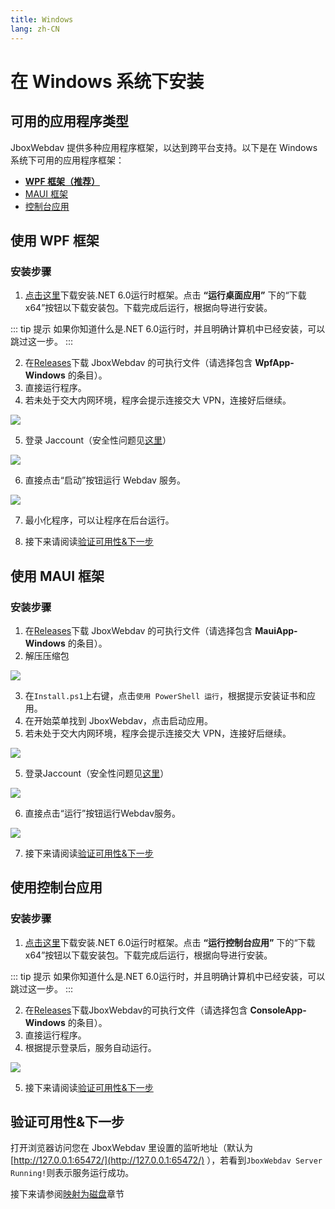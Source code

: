 ```yaml
---
title: Windows
lang: zh-CN
---
```


# 在 Windows 系统下安装

## 可用的应用程序类型
JboxWebdav 提供多种应用程序框架，以达到跨平台支持。以下是在 Windows 系统下可用的应用程序框架：

- [**WPF 框架（推荐）**](#使用-wpf-框架)
- [MAUI 框架](#使用-maui-框架)
- [控制台应用](#使用控制台应用)

## 使用 WPF 框架
### 安装步骤
1. [点击这里](https://dotnet.microsoft.com/zh-cn/download/dotnet/6.0/runtime)下载安装.NET 6.0运行时框架。点击 **“运行桌面应用”** 下的“下载x64”按钮以下载安装包。下载完成后运行，根据向导进行安装。

::: tip 提示
如果你知道什么是.NET 6.0运行时，并且明确计算机中已经安装，可以跳过这一步。
:::

2. 在[Releases](https://github.com/1357310795/JboxWebdav/releases)下载 JboxWebdav 的可执行文件（请选择包含 **WpfApp-Windows** 的条目）。
3. 直接运行程序。
4. 若未处于交大内网环境，程序会提示连接交大 VPN，连接好后继续。

![](https://s2.loli.net/2022/08/01/7bi1gGhDj2EIwXm.png)

5. 登录 Jaccount（安全性问题见[这里](../about/readme.md#安全性说明)）

![](https://s2.loli.net/2022/07/03/YXpRmdWC1QHSMrz.png)

6. 直接点击“启动”按钮运行 Webdav 服务。

![](https://s2.loli.net/2022/08/01/YujkUPdKIiXfbAT.png)

7. 最小化程序，可以让程序在后台运行。

8. 接下来请阅读[验证可用性&下一步](#验证可用性-下一步)

## 使用 MAUI 框架
### 安装步骤
1. 在[Releases](https://github.com/1357310795/JboxWebdav/releases)下载 JboxWebdav 的可执行文件（请选择包含 **MauiApp-Windows** 的条目）。
2. 解压压缩包

![](https://s2.loli.net/2022/08/01/a6TCM1QZJBI8sNR.png)

3. 在`Install.ps1`上右键，点击`使用 PowerShell 运行`，根据提示安装证书和应用。
4. 在开始菜单找到 JboxWebdav，点击启动应用。
4. 若未处于交大内网环境，程序会提示连接交大 VPN，连接好后继续。

![](https://s2.loli.net/2022/08/01/KjLmOkc2FSVM94s.png)

5. 登录Jaccount（安全性问题见[这里](../about/readme.md#安全性说明)）

![](https://s2.loli.net/2022/08/01/q9zWCLYDGoHAPMt.png)

6. 直接点击“运行”按钮运行Webdav服务。

![](https://s2.loli.net/2022/08/01/LTnyPaBmrdpOjHR.png)

7. 接下来请阅读[验证可用性&下一步](#验证可用性-下一步)

## 使用控制台应用
### 安装步骤
1. [点击这里](https://dotnet.microsoft.com/zh-cn/download/dotnet/6.0/runtime)下载安装.NET 6.0运行时框架。点击 **“运行控制台应用”** 下的“下载x64”按钮以下载安装包。下载完成后运行，根据向导进行安装。

::: tip 提示
如果你知道什么是.NET 6.0运行时，并且明确计算机中已经安装，可以跳过这一步。
:::

2. 在[Releases](https://github.com/1357310795/JboxWebdav/releases)下载JboxWebdav的可执行文件（请选择包含 **ConsoleApp-Windows** 的条目）。
3. 直接运行程序。
4. 根据提示登录后，服务自动运行。

![](https://s2.loli.net/2022/08/01/h9mkcH5ta3nPpSG.png)

5. 接下来请阅读[验证可用性&下一步](#验证可用性-下一步)

## 验证可用性&下一步
打开浏览器访问您在 JboxWebdav 里设置的监听地址（默认为 [http://127.0.0.1:65472/](http://127.0.0.1:65472/) ），若看到`JboxWebdav Server Running!`则表示服务运行成功。

接下来请参阅[映射为磁盘](../setup/Mount-Raidrive.md)章节
